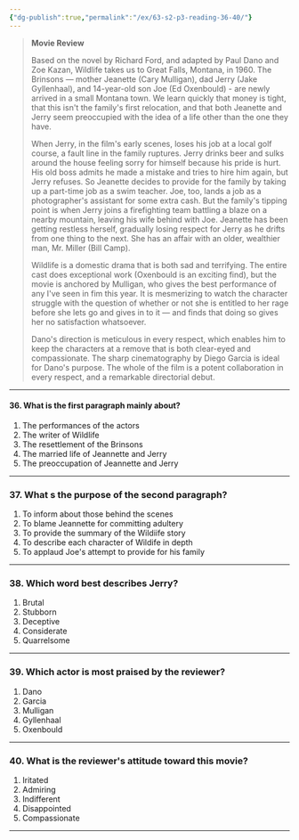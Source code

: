 ```yaml
---
{"dg-publish":true,"permalink":"/ex/63-s2-p3-reading-36-40/"}
---
```



>  **Movie Review**
>  
> Based on the novel by Richard Ford, and adapted by Paul Dano and Zoe Kazan, Wildlife takes us to Great Falls, Montana, in 1960. The Brinsons — mother Jeanette (Cary Mulligan), dad Jerry (Jake Gyllenhaal), and 14-year-old son Joe (Ed Oxenbould) - are newly arrived in a small Montana town. We learn quickly that money is tight, that this isn't the family's first relocation, and that both Jeanette and Jerry seem preoccupied with the idea of a life other than the one they have.
>
> When Jerry, in the film's early scenes, loses his job at a local golf course, a fault line in the family ruptures. Jerry drinks beer and sulks around the house feeling sorry for himself because his pride is hurt. His old boss admits he made a mistake and tries to hire him again, but Jerry refuses. So Jeanette decides to provide for the family by taking up a part-time job as a swim teacher. Joe, too, lands a job as a photographer's assistant for some extra cash. But the family's tipping point is when Jerry joins a firefighting team battling a blaze on a nearby mountain, leaving his wife behind with Joe. Jeanette has been getting restless herself, gradually losing respect for Jerry as he drifts from one thing to the next. She has an affair with an older, wealthier man, Mr. Miller (Bill Camp).
>
> Wildlife is a domestic drama that is both sad and terrifying. The entire cast does exceptional work (Oxenbould is an exciting find), but the movie is anchored by Mulligan, who gives the best performance of any I've seen in fim this year. It is mesmerizing to watch the character struggle with the question of whether or not she is entitled to her rage before she lets go and gives in to it — and finds that doing so gives her no satisfaction whatsoever.
> 
> Dano's direction is meticulous in every respect, which enables him to keep the characters at a remove that is both clear-eyed and compassionate. The sharp cinematography by Diego Garcia is ideal for Dano's purpose. The whole of the film is a potent collaboration in every respect, and a remarkable directorial debut.

---
#### 36. What is the first paragraph mainly about?
1. The performances of the actors
2. The writer of Wildlife
3. The resettlement of the Brinsons
4. The married life of Jeannette and Jerry
5. The preoccupation of Jeannette and Jerry

---
### 37. What s the purpose of the second paragraph?
1. To inform about those behind the scenes
2. To blame Jeannette for committing adultery
3. To provide the summary of the Wildiife story
4. To describe each character of Wildife in depth
5. To applaud Joe's attempt to provide for his family

---
### 38. Which word best describes Jerry?
1. Brutal
2. Stubborn
3. Deceptive
4. Considerate
5. Quarrelsome

---
### 39. Which actor is most praised by the reviewer?
1. Dano
2. Garcia
3. Mulligan
4. Gyllenhaal
5. Oxenbould

---
### 40. What is the reviewer's attitude toward this movie?
1. Iritated
2. Admiring
3. Indifferent
4. Disappointed
5. Compassionate

---